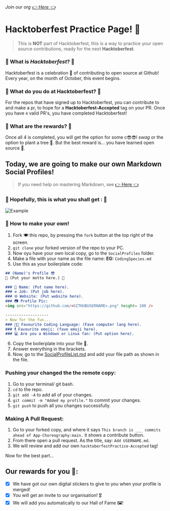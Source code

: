 <h6> Join our org <a href="https://github.com/App-Choreography/Get-An-Invite/issues/new?assignees=CodingSpecies&labels=Organisation+Invite%21+%F0%9F%93%A8&template=please-can-i-join-this-organisation------.md&title=Please+Can+I+Join+This+Organisation%3F+%F0%9F%A5%BA%F0%9F%99%8F"> 👉 Here 👈 </a> </h6> 

# Hacktoberfest Practice Page! 📃

> This is **NOT** part of Hacktoberfest, this is a way to practice your open source contributions, ready for the next **Hacktoberfest**.

### 💬 What is *Hacktoberfest*? 💬
Hacktoberfest is a celebration 🎊 of contributing to open source at Github! Every year, on the month of October, this event begins. 

### 💬 What do you do at Hacktoberfest? 💬
For the repos that have signed up to Hacktoberfest, you can contribute to and make a pr, to hope for a **Hacktoberfest-Accepted** tag on your PR. Once you have `4` valid PR's, you have completed Hacktoberfest!

### 💬 What are the rewards? 💬
Once all 4 is completed, you will get the option for some c😎😎l *swag* or the option to plant a tree 🌲. But the best reward is... you have learned open source 🤗.

## Today, we are going to make our own Markdown Social Profiles!

> If you need help on mastering Markdown, see [👉 Here 👈](https://www.markdownguide.org/)

### 🤞 Hopefully, this is what you shall get : 🤞

![Example](https://user-images.githubusercontent.com/70807500/139414351-b03baa23-183c-4390-9b3e-a8cd3251ccc2.png)

### 🧾 How to make your own!

1. Fork 🍽️ this repo, by pressing the `fork` button at the top right of the screen.
2. `git clone` your forked version of the repo to your PC.
3. Now oyu have your own local copy, go to the `SocialProfiles` folder.
4. Make a file with your name as the file name:
**EG:**
`CodingSpecies.md`
5. Use this as your boilerplate code:

```md 
## (Name)'s Profile 😎
💭 (Put your motto here.) 💭

### 📛 Name: (Put name here).
### ⚒️ Job: (Put job here).
### 🌐 Website: (Put website here).
### 📷 Profile Pic:
<img src="https://github.com/<GITHUBUSERNAME>.png" height= 100 /> 

------------------- 
> Now for the fun...
### 👩‍💻 Favourite Coding Language: (Fave computer lang here).
### 🕴️ Favourite emoji: (fave emoji here).
### 💻 Are you a Windows or Linux fan: (Put option here).
```
6. Copy the boilerplate into your file 📂.
7. Answer everything in the brackets.
9. Now, go to the [SocialProfileList.md](./SocialProfileList.md) and add your file path as shown in the file.

### Pushing your changed the the remote copy:

1. Go to your terminal/ git bash.
2. `cd` to the repo.
3. `git add -A` to add all of your changes.
4. `git commit -m "Added my profile."` to commit your changes.
5. `git push` to push all you changes successfully.

### Making A Pull Request: 
1. Go to your forked copy, and where it says `This branch is ___ commits ahead of App-Choreography:main.` it shows a contribute button.
2. From there open a pull request. As the title, say: `Add USERNAME.md`.
3. We will review and add our own `hacktoberfestPractice-Accepted` tag!

Now for the best part...

## Our rewards for you 🥇:

- [x] We have got our own digital stickers to give to you when your profile is merged!
- [x] You will get an invite to our organisation! 🎖️
- [x] We will add you automatically to our Hall of Fame 🖼️!
